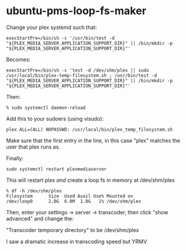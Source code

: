 # ubuntu-pms-loop-fs-maker

Change your plex systemd such that:

```
execStartPre=/bin/sh -c '/usr/bin/test -d "${PLEX_MEDIA_SERVER_APPLICATION_SUPPORT_DIR}" || /bin/mkdir -p "${PLEX_MEDIA_SERVER_APPLICATION_SUPPORT_DIR}"'
```

Becomes:
```
execStartPre=/bin/sh -c 'test -d /dev/shm/plex || sudo /usr/local/bin/plex-temp-filesystem.sh ; /usr/bin/test -d "${PLEX_MEDIA_SERVER_APPLICATION_SUPPORT_DIR}" || /bin/mkdir -p "${PLEX_MEDIA_SERVER_APPLICATION_SUPPORT_DIR}"'
```

Then:

```
% sudo systemctl daemon-reload
```

Add this to your sudoers (using visudo):
```
plex ALL=(ALL) NOPASSWD: /usr/local/bin/plex_temp_filesystem.sh
```
Make sure that the first entry in the line, in this case "plex" matches the user that plex runs as.


Finally:
```
sudo systemctl restart plexmediaserver
```


This will restart plex *and* create a loop fs in memory at /dev/shm/plex
```
% df -h /dev/shm/plex
Filesystem      Size  Used Avail Use% Mounted on
/dev/loop0      2.0G  6.0M  1.8G   1% /dev/shm/plex
```

Then, enter your settings -> server -> transcoder, then click "show advanced" and change the:

"Transcoder temporary directory" to be /dev/shm/plex

I saw a dramatic increase in transcoding speed but YRMV

